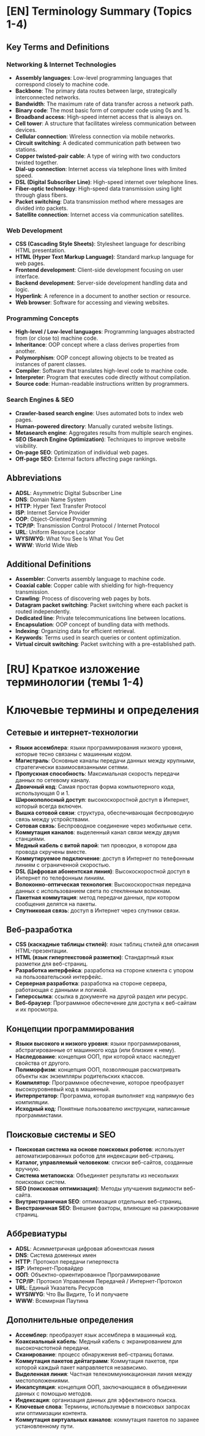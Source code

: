 # [EN] Terminology Summary (Topics 1-4)

## Key Terms and Definitions

### Networking & Internet Technologies
- **Assembly languages**: Low-level programming languages that correspond closely to machine code.
- **Backbone**: The primary data routes between large, strategically interconnected networks.
- **Bandwidth**: The maximum rate of data transfer across a network path.
- **Binary code**: The most basic form of computer code using 0s and 1s.
- **Broadband access**: High-speed internet access that is always on.
- **Cell tower**: A structure that facilitates wireless communication between devices.
- **Cellular connection**: Wireless connection via mobile networks.
- **Circuit switching**: A dedicated communication path between two stations.
- **Copper twisted-pair cable**: A type of wiring with two conductors twisted together.
- **Dial-up connection**: Internet access via telephone lines with limited speed.
- **DSL (Digital Subscriber Line)**: High-speed internet over telephone lines.
- **Fiber-optic technology**: High-speed data transmission using light through glass fibers.
- **Packet switching**: Data transmission method where messages are divided into packets.
- **Satellite connection**: Internet access via communication satellites.

### Web Development
- **CSS (Cascading Style Sheets)**: Stylesheet language for describing HTML presentation.
- **HTML (Hyper Text Markup Language)**: Standard markup language for web pages.
- **Frontend development**: Client-side development focusing on user interface.
- **Backend development**: Server-side development handling data and logic.
- **Hyperlink**: A reference in a document to another section or resource.
- **Web browser**: Software for accessing and viewing websites.

### Programming Concepts
- **High-level / Low-level languages**: Programming languages abstracted from (or close to) machine code.
- **Inheritance**: OOP concept where a class derives properties from another.
- **Polymorphism**: OOP concept allowing objects to be treated as instances of parent classes.
- **Compiler**: Software that translates high-level code to machine code.
- **Interpreter**: Program that executes code directly without compilation.
- **Source code**: Human-readable instructions written by programmers.

### Search Engines & SEO
- **Crawler-based search engine**: Uses automated bots to index web pages.
- **Human-powered directory**: Manually curated website listings.
- **Metasearch engine**: Aggregates results from multiple search engines.
- **SEO (Search Engine Optimization)**: Techniques to improve website visibility.
- **On-page SEO**: Optimization of individual web pages.
- **Off-page SEO**: External factors affecting page rankings.

## Abbreviations
- **ADSL**: Asymmetric Digital Subscriber Line
- **DNS**: Domain Name System
- **HTTP**: Hyper Text Transfer Protocol
- **ISP**: Internet Service Provider
- **OOP**: Object-Oriented Programming
- **TCP/IP**: Transmission Control Protocol / Internet Protocol
- **URL**: Uniform Resource Locator
- **WYSIWYG**: What You See Is What You Get
- **WWW**: World Wide Web

## Additional Definitions
- **Assembler**: Converts assembly language to machine code.
- **Coaxial cable**: Copper cable with shielding for high-frequency transmission.
- **Crawling**: Process of discovering web pages by bots.
- **Datagram packet switching**: Packet switching where each packet is routed independently.
- **Dedicated line**: Private telecommunications line between locations.
- **Encapsulation**: OOP concept of bundling data with methods.
- **Indexing**: Organizing data for efficient retrieval.
- **Keywords**: Terms used in search queries or content optimization.
- **Virtual circuit switching**: Packet switching with a pre-established path.

# [RU] Краткое изложение терминологии (темы 1-4)
# Ключевые термины и определения

## Сетевые и интернет-технологии
- **Языки ассемблера**: языки программирования низкого уровня, которые тесно связаны с машинным кодом.
- **Магистраль**: Основные каналы передачи данных между крупными, стратегически взаимосвязанными сетями.
- **Пропускная способность**: Максимальная скорость передачи данных по сетевому каналу.
- **Двоичный код**: Самая простая форма компьютерного кода, использующая 0 и 1.
- **Широкополосный доступ**: высокоскоростной доступ в Интернет, который всегда включен.
- **Вышка сотовой связи**: структура, обеспечивающая беспроводную связь между устройствами.
- **Сотовая связь**: Беспроводное соединение через мобильные сети.
- **Коммутация каналов**: выделенный канал связи между двумя станциями.
- **Медный кабель с витой парой**: тип проводки, в котором два провода скручены вместе.
- **Коммутируемое подключение**: доступ в Интернет по телефонным линиям с ограниченной скоростью.
- **DSL (Цифровая абонентская линия)**: Высокоскоростной доступ в Интернет по телефонным линиям.
- **Волоконно-оптическая технология**: Высокоскоростная передача данных с использованием света по стеклянным волокнам.
- **Пакетная коммутация**: метод передачи данных, при котором сообщения делятся на пакеты.
- **Спутниковая связь**: доступ в Интернет через спутники связи.

## Веб-разработка
- **CSS (каскадные таблицы стилей)**: язык таблиц стилей для описания HTML-презентации.
- **HTML (язык гипертекстовой разметки)**: Стандартный язык разметки для веб-страниц.
- **Разработка интерфейса**: разработка на стороне клиента с упором на пользовательский интерфейс.
- **Серверная разработка**: разработка на стороне сервера, работающая с данными и логикой.
- **Гиперссылка**: ссылка в документе на другой раздел или ресурс.
- **Веб-браузер**: Программное обеспечение для доступа к веб-сайтам и их просмотра.

## Концепции программирования
- **Языки высокого и низкого уровня**: языки программирования, абстрагированные от машинного кода (или близкие к нему).
- **Наследование**: концепция ООП, при которой класс наследует свойства от другого.
- **Полиморфизм**: концепция ООП, позволяющая рассматривать объекты как экземпляры родительских классов.
- **Компилятор**: Программное обеспечение, которое преобразует высокоуровневый код в машинный.
- **Интерпретатор**: Программа, которая выполняет код напрямую без компиляции.
- **Исходный код**: Понятные пользователю инструкции, написанные программистами.

## Поисковые системы и SEO
- **Поисковая система на основе поисковых роботов**: использует автоматизированных роботов для индексации веб-страниц.
- **Каталог, управляемый человеком**: списки веб-сайтов, созданные вручную.
- **Система метапоиска**: Объединяет результаты из нескольких поисковых систем.
- **SEO (поисковая оптимизация)**: Методы улучшения видимости веб-сайта.
- **Внутристраничная SEO**: оптимизация отдельных веб-страниц.
- **Внестраничная SEO**: Внешние факторы, влияющие на ранжирование страниц.

## Аббревиатуры
- **ADSL**: Асимметричная цифровая абонентская линия
- **DNS**: Система доменных имен
- **HTTP**: Протокол передачи гипертекста
- **ISP**: Интернет-Провайдер
- **ООП**: Объектно-ориентированное Программирование
- **TCP/IP**: Протокол Управления Передачей / Интернет-Протокол
- **URL**: Единый Указатель Ресурсов
- **WYSIWYG**: Что Вы Видите, То И получаете
- **WWW**: Всемирная Паутина

## Дополнительные определения
- **Ассемблер**: преобразует язык ассемблера в машинный код.
- **Коаксиальный кабель**: Медный кабель с экранированием для высокочастотной передачи.
- **Сканирование**: процесс обнаружения веб-страниц ботами.
- **Коммутация пакетов дейтаграмм**: Коммутация пакетов, при которой каждый пакет направляется независимо.
- **Выделенная линия**: Частная телекоммуникационная линия между местоположениями.
- **Инкапсуляция**: концепция ООП, заключающаяся в объединении данных с помощью методов.
- **Индексация**: организация данных для эффективного поиска.
- **Ключевые слова**: Термины, используемые в поисковых запросах или оптимизации контента.
- **Коммутация виртуальных каналов**: коммутация пакетов по заранее установленному пути.
